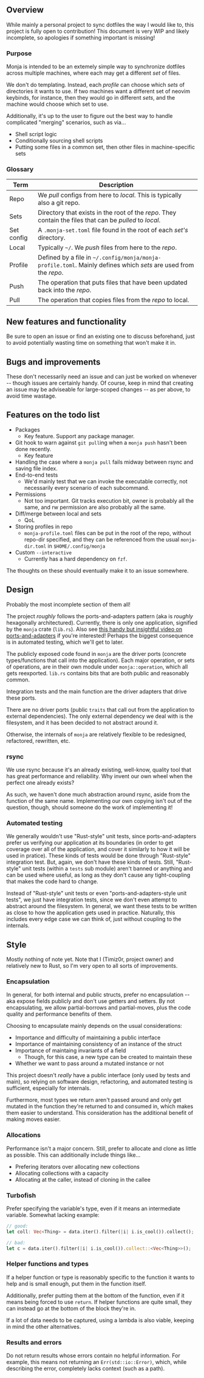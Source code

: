 ## Overview
While mainly a personal project to sync dotfiles the way I would like to, this project is fully open to contribution!
This document is very WIP and likely incomplete, so apologies if something important is missing!

### Purpose
Monja is intended to be an extemely simple way to synchronize dotfiles across multiple machines,
where each may get a different *set* of files.

We don't do templating.
Instead, each *profile* can choose which *sets* of directories it wants to use.
If two machines want a different set of neovim keybinds, for instance, then they would go in different *sets*,
and the machine would choose which set to use.

Additionally, it's up to the user to figure out the best way to handle complicated "merging" scenarios, such as via...
* Shell script logic
* Conditionally sourcing shell scripts
* Putting some files in a common set, then other files in machine-specific sets

### Glossary

| Term       | Description                                                                                                      |
| ---------- | ---------------------------------------------------------------------------------------------------------------- |
| Repo       | We *pull* configs from here to *local*. This is typically also a git repo.                                       |
| Sets       | Directory that exists in the root of the *repo*. They contain the files that can be *pulled* to *local*.         |
| Set config | A `.monja-set.toml` file found in the root of each *set's* directory.                                            |
| Local      | Typically `~/`. We *push* files from here to the *repo*.                                                         |
| Profile    | Defined by a file in `~/.config/monja/monja-profile.toml`. Mainly defines which *sets* are used from the *repo*. |
| Push       | The operation that puts files that have been updated back into the *repo*.                                       |
| Pull       | The operation that copies files from the *repo* to local.                                                        |

## New features and functionality
Be sure to open an issue or find an existing one to discuss beforehand,
just to avoid potentially wasting time on something that won't make it in.

## Bugs and improvements
These don't necessarily need an issue and can just be worked on whenever -- though issues are certainly handy.
Of course, keep in mind that creating an issue may be adviseable for large-scoped changes -- as per above, to avoid time wastage.

## Features on the todo list
* Packages
  * Key feature. Support any package manager.
* Git hook to warn against `git pull`ing when a `monja push` hasn't been done recently.
  * Key feature
* Handling the case where a `monja pull` fails midway between rsync and saving file index.
* End-to-end tests
  * We'd mainly test that we can invoke the executable correctly, not necessarily every scenario of each subcommand.
* Permissions
  * Not too important. Git tracks execution bit, owner is probably all the same, and rw permission are also probably all the same.
* Diff/merge between local and sets
  * QoL
* Storing profiles in repo
  * `monja-profile.toml` files can be put in the root of the repo, without repo-dir specified,
    and they can be referenced from the usual `monja-dir.toml` in `$HOME/.config/monja`
* Custom `--interactive`
  * Currently has a hard dependency on `fzf`.

The thoughts on these should eventually make it to an issue somewhere.

## Design
Probably the most incomplete section of them all!

The project *roughly* follows the ports-and-adapters pattern (aka is *roughly* hexagonally architectured).
Currently, there is only one application, signified by the `monja` crate (`lib.rs`).
Also see [this handy but insightful video on ports-and-adapters](https://www.youtube.com/watch?v=EZ05e7EMOLM) if you're interested!
Perhaps the biggest consequence is in automated testing, which we'll get to later.

The publicly exposed code found in `monja` are the driver ports (concrete types/functions that call into the application).
Each major operation, or sets of operations, are in their own module under `monja::operation`, which all gets reexported.
`lib.rs` contains bits that are both public and reasonably common.

Integration tests and the main function are the driver adapters that drive these ports.

There are no driver ports (public `traits` that call out from the application to external dependencies).
The only external dependency we deal with is the filesystem, and it has been decided to not abstract around it.

Otherwise, the internals of `monja` are relatively flexible to be redesigned, refactored, rewritten, etc.

### rsync
We use rsync because it's an already existing, well-know, quality tool that has great performance and reliability.
Why invent our own wheel when the perfect one already exists?

As such, we haven't done much abstraction around rsync, aside from the function of the same name.
Implementing our own copying isn't out of the question, though, should someone do the work of implementing it!

### Automated testing
We generally wouldn't use "Rust-style" unit tests, since ports-and-adapters prefer us verifying our application at its boundaries
(in order to get coverage over all of the application, and cover it similarly to how it will be used in pratice).
These kinds of tests would be done through "Rust-style" integration test. But, again, we don't have these kinds of tests.
Still, "Rust-style" unit tests (within a `tests` sub module) aren't banned or anything and can be used where useful,
as long as they don't cause any tight-coupling that makes the code hard to change.

Instead of "Rust-style" unit tests or even "ports-and-adapters-style unit tests", we just have integration tests,
since we don't even attempt to abstract around the filesystem.
In general, we want these tests to be written as close to how the application gets used in practice.
Naturally, this includes every edge case we can think of, just without coupling to the internals.

## Style
Mostly nothing of note yet. Note that I (Timiz0r, project owner) and relatively new to Rust,
so I'm very open to all sorts of improvements.

### Encapsulation
In general, for both internal and public structs, prefer no encapsulation --
aka expose fields publicly and don't use getters and setters.
By not encapsulating, we allow partial-borrows and partial-moves, plus the code quality and performance benefits of them.

Choosing to encapsulate mainly depends on the usual considerations:
* Importance and difficulty of maintaining a public interface
* Importance of maintaining consistency of an instance of the struct
* Importance of maintaing invariants of a field
  * Though, for this case, a new type can be created to maintain these
* Whether we want to pass around a mutated instance or not

This project doesn't *really* have a public interface (only used by tests and main),
so relying on software design, refactoring, and automated testing is sufficient, especially for internals.

Furthermore, most types we return aren't passed around and only get mutated in the function
they're returned to and consumed in, which makes them easier to understand.
This consideration has the additional benefit of making moves easier.

### Allocations
Performance isn't a major concern. Still, prefer to allocate and clone as little as possible.
This can additionally include things like...
* Prefering iterators over allocating new collections
* Allocating collections with a capacity
* Allocating at the caller, instead of cloning in the callee

### Turbofish
Prefer specifying the variable's type, even if it means an intermediate variable.
Somewhat lacking example:
```rs
// good:
let coll: Vec<Thing> = data.iter().filter(|i| i.is_cool()).collect();

// bad:
let c = data.iter().filter(|i| i.is_cool()).collect::<Vec<Thing>>();
```

### Helper functions and types
If a helper function or type is reasonably specific to the function it wants to help and is small enough,
put them in the function itself.

Additionally, prefer putting them at the bottom of the function, even if it means being forced to use `return`.
If helper functions are quite small, they can instead go at the bottom of the block they're in.

If a lot of data needs to be captured, using a lambda is also viable, keeping in mind the other alternatives.

### Results and errors
Do not return results whose errors contain no helpful information.
For example, this means not returning an `Err(std::io::Error)`,
which, while describing the error, completely lacks context (such as a path).
